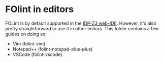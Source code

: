 # FOlint in editors

FOLint is by default supported in the [IDP-Z3 web-IDE](https://interactive-consultant.idp-z3.be/IDE). 
However, it's also pretty straightforward to use it in other editors.
This folder contains a few guides on doing so:

* Vim (folint-vim)
* Notepad++ (folint-notepad-plus-plus)
* VSCode (folint-vscode)
